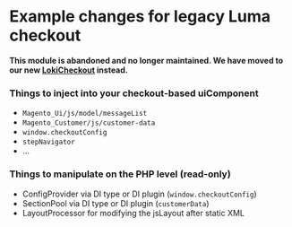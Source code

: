 # Example changes for legacy Luma checkout

**This module is abandoned and no longer maintained. We have moved to our new [LokiCheckout](https://loki-checkout.com/) instead.**


### Things to inject into your checkout-based uiComponent
- `Magento_Ui/js/model/messageList`
- `Magento_Customer/js/customer-data`
- `window.checkoutConfig`
- `stepNavigator`
- ...

### Things to manipulate on the PHP level (read-only)
- ConfigProvider via DI type or DI plugin (`window.checkoutConfig`)
- SectionPool via DI type or DI plugin (`customerData`)
- LayoutProcessor for modifying the jsLayout after static XML
